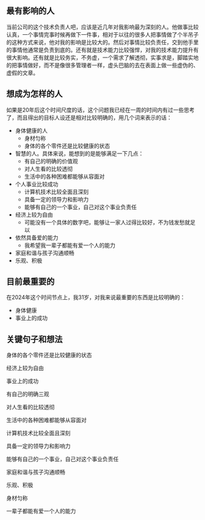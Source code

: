 ## 最有影响的人

当前公司的这个技术负责人吧，应该是近几年对我影响最为深刻的人。他做事比较认真，一个事情完事时候再做下一件事，相对于以往的很多人把事情做了个半吊子的这种方式来说，他对我的影响是比较大的。然后对事情比较负责任，交到他手里的事情他通常是负责到底的。还有就是技术能力比较强悍，对我的技术能力提升有很大影响。还有就是比较务实，不务虚，一个需求了解透彻，实事求是，脚踏实地的把事情做好，而不是像很多管理者一样，虚头巴脑的去在表面上做一些虚伪的、虚假的文章。



## 想成为怎样的人

如果是20年后这个时间尺度的话，这个问题我已经在一周的时间内有过一些思考了，而且得出的目标人设还是相对比较明确的，用几个词来表示的话：

* 身体健康的人
  * 身材匀称
  * 身体的各个零件还是比较健康的状态
* 智慧的人。具体来说，能想到的是能够满足一下几点：
  * 有自己的明确的价值观
  * 对人生看的比较透彻
  * 生活中的各种困难都能够从容面对
* 个人事业比较成功
  * 计算机技术比较全面且深刻
  * 具备一定的领导力和影响力
  * 能够有自己的一个事业，自己对这个事业负责任
* 经济上较为自由
  * 可能没有一个具体的数字吧，能够让一家人过得比较好，不为钱发愁就足以
* 依然具备爱的能力
  * 我希望我一辈子都能有爱一个人的能力
* 家庭和谐与孩子沟通顺畅
* 乐观、积极



## 目前最重要的

在2024年这个时间节点上，我31岁，对我来说最重要的东西是比较明确的：

* 身体健康
* 事业上的成功



## 关键句子和想法

身体的各个零件还是比较健康的状态

经济上较为自由

事业上的成功

有自己的明确三观

对人生看的比较透彻

生活中的各种困难都能够从容面对

计算机技术比较全面且深刻

具备一定的领导力和影响力

能够有自己的一个事业，自己对这个事业负责任

家庭和谐与孩子沟通顺畅

乐观、积极

身材匀称

一辈子都能有爱一个人的能力



